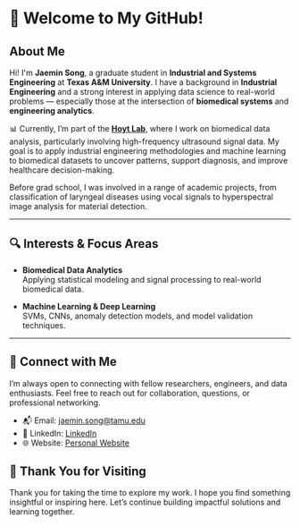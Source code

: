 # 👋 Welcome to My GitHub!

## About Me
Hi! I'm **Jaemin Song**, a graduate student in **Industrial and Systems Engineering** at **Texas A&M University**. I have a background in **Industrial Engineering** and a strong interest in applying data science to real-world problems — especially those at the intersection of **biomedical systems** and **engineering analytics**.

📊 Currently, I’m part of the [**Hoyt Lab**](https://hoytlab.engr.tamu.edu/research-2/), where I work on biomedical data analysis, particularly involving high-frequency ultrasound signal data. My goal is to apply industrial engineering methodologies and machine learning to biomedical datasets to uncover patterns, support diagnosis, and improve healthcare decision-making.

Before grad school, I was involved in a range of academic projects, from classification of laryngeal diseases using vocal signals to hyperspectral image analysis for material detection.

---

## 🔍 Interests & Focus Areas

- **Biomedical Data Analytics**  
  Applying statistical modeling and signal processing to real-world biomedical data.

- **Machine Learning & Deep Learning**  
  SVMs, CNNs, anomaly detection models, and model validation techniques.

---
## 🤝 Connect with Me
I’m always open to connecting with fellow researchers, engineers, and data enthusiasts.
Feel free to reach out for collaboration, questions, or professional networking.
- 📬 Email: [jaemin.song@tamu.edu](mailto:jaemin.song@tamu.edu)  
- 🔗 LinkedIn: [LinkedIn](https://www.linkedin.com/in/jaemin-song876/)
- 🌐 Website: [Personal Website](jaemin-song876.github.io)

## 🙏 Thank You for Visiting
Thank you for taking the time to explore my work.
I hope you find something insightful or inspiring here. Let’s continue building impactful solutions and learning together.



